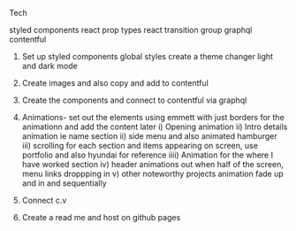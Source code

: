 Tech

styled components
react
prop types
react transition group
graphql
contentful


1) Set up styled components 
global styles
create a theme changer light and dark mode

2) Create images and also copy and add to contentful

3) Create the components and connect to contentful via graphql

4) Animations- set out the elements using emmett with just borders for the animationn and add the content later
i) Opening animation
ii) Intro details animation ie name section
ii) side menu and also animated hamburger
iii) scrolling for each section and items appearing on screen, use portfolio and also hyundai for reference
iiii) Animation for the where I have worked section
iv) header animations out when half of the screen, menu links droppping in
v) other noteworthy projects animation fade up and in and sequentially

5) Connect c.v

6) Create a read me and host on github pages
